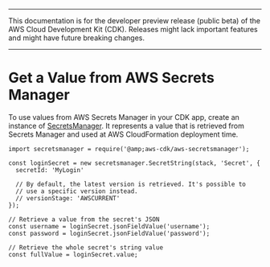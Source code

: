 --------

This documentation is for the developer preview release \(public beta\) of the AWS Cloud Development Kit \(CDK\)\. Releases might lack important features and might have future breaking changes\.

--------

# Get a Value from AWS Secrets Manager<a name="passing_secrets_manager"></a>

To use values from AWS Secrets Manager in your CDK app, create an instance of [SecretsManager](https://awslabs.github.io/aws-cdk/refs/_aws-cdk_aws-secretsmanager.html/_aws-cdk_aws-secretsmanager.html#aws-cdk-aws-secretsmanager)\. It represents a value that is retrieved from Secrets Manager and used at AWS CloudFormation deployment time\.

```
import secretsmanager = require('@amp;aws-cdk/aws-secretsmanager');

const loginSecret = new secretsmanager.SecretString(stack, 'Secret', {
  secretId: 'MyLogin'

  // By default, the latest version is retrieved. It's possible to
  // use a specific version instead.
  // versionStage: 'AWSCURRENT'
});

// Retrieve a value from the secret's JSON
const username = loginSecret.jsonFieldValue('username');
const password = loginSecret.jsonFieldValue('password');

// Retrieve the whole secret's string value
const fullValue = loginSecret.value;
```